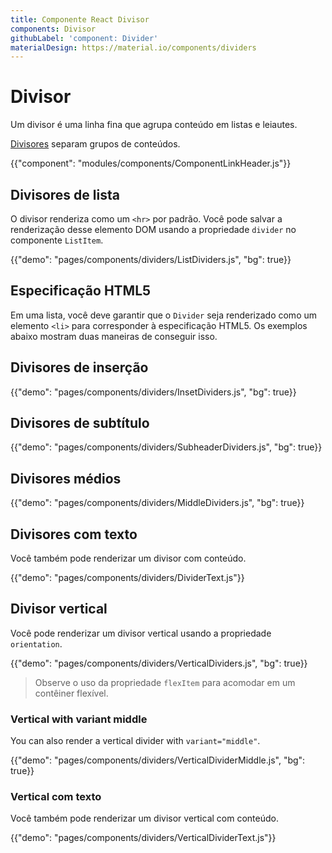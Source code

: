 ```yaml
---
title: Componente React Divisor
components: Divisor
githubLabel: 'component: Divider'
materialDesign: https://material.io/components/dividers
---
```


# Divisor

<p class="description">Um divisor é uma linha fina que agrupa conteúdo em listas e leiautes.</p>

[Divisores](https://material.io/design/components/dividers.html) separam grupos de conteúdos.

{{"component": "modules/components/ComponentLinkHeader.js"}}

## Divisores de lista

O divisor renderiza como um `<hr>` por padrão. Você pode salvar a renderização desse elemento DOM usando a propriedade `divider` no componente `ListItem`.

{{"demo": "pages/components/dividers/ListDividers.js", "bg": true}}

## Especificação HTML5

Em uma lista, você deve garantir que o `Divider` seja renderizado como um elemento `<li>` para corresponder à especificação HTML5. Os exemplos abaixo mostram duas maneiras de conseguir isso.

## Divisores de inserção

{{"demo": "pages/components/dividers/InsetDividers.js", "bg": true}}

## Divisores de subtítulo

{{"demo": "pages/components/dividers/SubheaderDividers.js", "bg": true}}

## Divisores médios

{{"demo": "pages/components/dividers/MiddleDividers.js", "bg": true}}

## Divisores com texto

Você também pode renderizar um divisor com conteúdo.

{{"demo": "pages/components/dividers/DividerText.js"}}

## Divisor vertical

Você pode renderizar um divisor vertical usando a propriedade `orientation`.

{{"demo": "pages/components/dividers/VerticalDividers.js", "bg": true}}

> Observe o uso da propriedade `flexItem` para acomodar em um contêiner flexível.

### Vertical with variant middle

You can also render a vertical divider with `variant="middle"`.

{{"demo": "pages/components/dividers/VerticalDividerMiddle.js", "bg": true}}

### Vertical com texto

Você também pode renderizar um divisor vertical com conteúdo.

{{"demo": "pages/components/dividers/VerticalDividerText.js"}}
